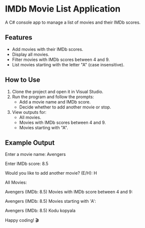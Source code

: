 # IMDb Movie List Application  

A C# console app to manage a list of movies and their IMDb scores.  

## Features  
- Add movies with their IMDb scores.  
- Display all movies.  
- Filter movies with IMDb scores between 4 and 9.  
- List movies starting with the letter "A" (case insensitive).  

## How to Use  
1. Clone the project and open it in Visual Studio.  
2. Run the program and follow the prompts:  
   - Add a movie name and IMDb score.  
   - Decide whether to add another movie or stop.  
3. View outputs for:  
   - All movies.  
   - Movies with IMDb scores between 4 and 9.  
   - Movies starting with "A".  

## Example Output  

Enter a movie name: Avengers

Enter IMDb score: 8.5

Would you like to add another movie? (E/H): H

All Movies:

Avengers (IMDb: 8.5)
Movies with IMDb score between 4 and 9:

Avengers (IMDb: 8.5)
Movies starting with 'A':

Avengers (IMDb: 8.5)
Kodu kopyala

Happy coding! 🎬  

